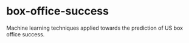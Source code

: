 # box-office-success
Machine learning techniques applied towards the prediction of US box office success.
